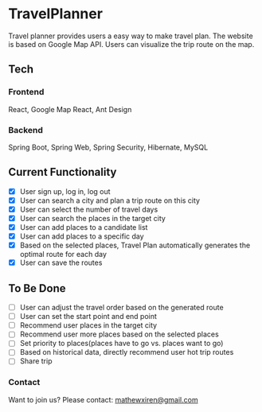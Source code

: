 # TravelPlanner
Travel planner provides users a easy way to make travel plan. The website is based on Google Map API. Users can visualize the trip route on the map.

## Tech
### Frontend
React, Google Map React, Ant Design

### Backend
Spring Boot, Spring Web, Spring Security, Hibernate, MySQL

## Current Functionality
* [x] User sign up, log in, log out
* [x] User can search a city and plan a trip route on this city
* [x] User can select the number of travel days
* [x] User can search the places in the target city
* [x] User can add places to a candidate list 
* [x] User can add places to a specific day
* [x] Based on the selected places, Travel Plan automatically generates the optimal route for each day
* [x] User can save the routes

## To Be Done
* [ ] User can adjust the travel order based on the generated route
* [ ] User can set the start point and end point
* [ ] Recommend user places in the target city
* [ ] Recommend user more places based on the selected places
* [ ] Set priority to places(places have to go vs. places want to go)
* [ ] Based on historical data, directly recommend user hot trip routes
* [ ] Share trip

### Contact
Want to join us?
Please contact: mathewxiren@gmail.com